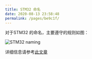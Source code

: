 ```yaml
---
title: STM32 命名
date: 2020-08-13 23:58:48
permalink: /pages/be9c1f/
---
```

对于STM32 的命名，主要遵守的规则如图：

![STM32 naming](https://cdn.jsdelivr.net/gh/CHANShu0508/images_shack/images/20200814000118.jpg)

详细信息请参考[此文章](https://mp.weixin.qq.com/s/smCPEeWQXD4eTqvn01i-aw)
